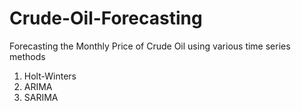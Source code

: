 # Crude-Oil-Forecasting
Forecasting the Monthly Price of Crude Oil using various time series methods
1. Holt-Winters
2. ARIMA
3. SARIMA
